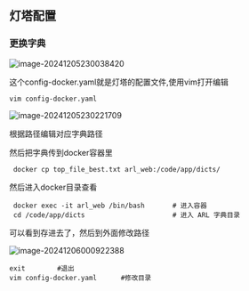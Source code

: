 ## 灯塔配置

### 更换字典

![image-20241205230038420](https://s2.loli.net/2024/12/05/8xmoEQGu19IbcAt.png)

这个config-docker.yaml就是灯塔的配置文件,使用vim打开编辑

```
vim config-docker.yaml
```

![image-20241205230221709](https://s2.loli.net/2024/12/05/Q2OlPrfhESiqs5g.png)

根据路径编辑对应字典路径

然后把字典传到docker容器里

```
 docker cp top_file_best.txt arl_web:/code/app/dicts/
```

然后进入docker目录查看

```
 docker exec -it arl_web /bin/bash       # 进入容器
 cd /code/app/dicts                      # 进入 ARL 字典目录
```

可以看到存进去了，然后到外面修改路径

![image-20241206000922388](https://s2.loli.net/2024/12/06/CbZyBtMrFxlR53z.png)

```
exit		#退出
vim config-docker.yaml		#修改目录
```

